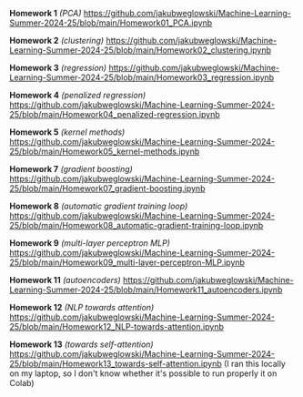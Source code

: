 **Homework 1** *(PCA)* https://github.com/jakubweglowski/Machine-Learning-Summer-2024-25/blob/main/Homework01_PCA.ipynb

**Homework 2** *(clustering)* https://github.com/jakubweglowski/Machine-Learning-Summer-2024-25/blob/main/Homework02_clustering.ipynb

**Homework 3** *(regression)* https://github.com/jakubweglowski/Machine-Learning-Summer-2024-25/blob/main/Homework03_regression.ipynb

**Homework 4** *(penalized regression)* https://github.com/jakubweglowski/Machine-Learning-Summer-2024-25/blob/main/Homework04_penalized-regression.ipynb

**Homework 5** *(kernel methods)* https://github.com/jakubweglowski/Machine-Learning-Summer-2024-25/blob/main/Homework05_kernel-methods.ipynb

**Homework 7** *(gradient boosting)* https://github.com/jakubweglowski/Machine-Learning-Summer-2024-25/blob/main/Homework07_gradient-boosting.ipynb

**Homework 8** *(automatic gradient training loop)* https://github.com/jakubweglowski/Machine-Learning-Summer-2024-25/blob/main/Homework08_automatic-gradient-training-loop.ipynb

**Homework 9** *(multi-layer perceptron MLP)* https://github.com/jakubweglowski/Machine-Learning-Summer-2024-25/blob/main/Homework09_multi-layer-perceptron-MLP.ipynb

**Homework 11** *(autoencoders)* https://github.com/jakubweglowski/Machine-Learning-Summer-2024-25/blob/main/Homework11_autoencoders.ipynb

**Homework 12** *(NLP towards attention)* https://github.com/jakubweglowski/Machine-Learning-Summer-2024-25/blob/main/Homework12_NLP-towards-attention.ipynb

**Homework 13** *(towards self-attention)* https://github.com/jakubweglowski/Machine-Learning-Summer-2024-25/blob/main/Homework13_towards-self-attention.ipynb 
(I ran this locally on my laptop, so I don't know whether it's possible to run properly it on Colab)
